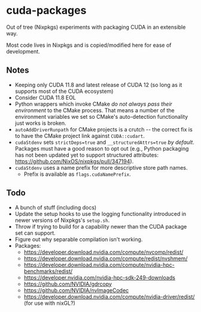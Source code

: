# cuda-packages

Out of tree (Nixpkgs) experiments with packaging CUDA in an extensible way.

Most code lives in Nixpkgs and is copied/modified here for ease of development.

## Notes

- Keeping only CUDA 11.8 and latest release of CUDA 12 (so long as it supports most of the CUDA ecosystem)
- Consider CUDA 11.8 EOL
- Python wrappers which invoke CMake _do not always pass their environment_ to the CMake process. That means a number of the environment variables we set so CMake's auto-detection functionality just works is broken.
- `autoAddDriverRunpath` for CMake projects is a crutch -- the correct fix is to have the CMake project link against `CUDA::cudart`.
- `cudaStdenv` sets `strictDeps=true` and `__structuredAttrs=true` _by default_. Packages must have a good reason to opt out (e.g., Python packaging has not been updated yet to support structured attributes: <https://github.com/NixOS/nixpkgs/pull/347194>).
- `cudaStdenv` uses a name prefix for more descriptive store path names.
  - Prefix is available as `flags.cudaNamePrefix`.

## Todo

- A bunch of stuff (including docs)
- Update the setup hooks to use the logging functionality introduced in newer versions of Nixpkgs's `setup.sh`.
- Throw if trying to build for a capability newer than the CUDA package set can support.
- Figure out why separable compilation isn't working.
- Packages:
  - https://developer.download.nvidia.com/compute/nvcomp/redist/
  - https://developer.download.nvidia.com/compute/redist/nvshmem/
  - https://developer.download.nvidia.com/compute/nvidia-hpc-benchmarks/redist/
  - https://developer.nvidia.com/nvidia-hpc-sdk-249-downloads
  - https://github.com/NVIDIA/gdrcopy
  - https://github.com/NVIDIA/nvImageCodec
  - https://developer.download.nvidia.com/compute/nvidia-driver/redist/ (for use with nixGL?)
